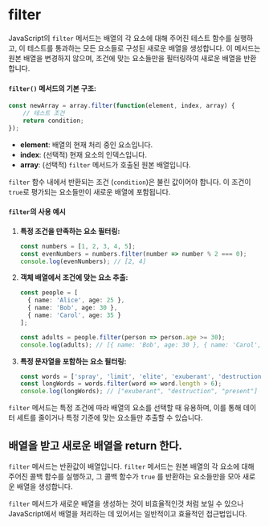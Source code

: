 # filter

JavaScript의 `filter` 메서드는 배열의 각 요소에 대해 주어진 테스트 함수를 실행하고, 이 테스트를 통과하는 모든 요소들로 구성된 새로운 배열을 생성합니다. 이 메서드는 원본 배열을 변경하지 않으며, 조건에 맞는 요소들만을 필터링하여 새로운 배열을 반환합니다.

#### `filter()` 메서드의 기본 구조:

```typescript
const newArray = array.filter(function(element, index, array) {
    // 테스트 조건
    return condition;
});
```

* **element**: 배열의 현재 처리 중인 요소입니다.
* **index**: (선택적) 현재 요소의 인덱스입니다.
* **array**: (선택적) `filter` 메서드가 호출된 원본 배열입니다.

`filter` 함수 내에서 반환되는 조건 (`condition`)은 불린 값이어야 합니다. 이 조건이 `true`로 평가되는 요소들만이 새로운 배열에 포함됩니다.

#### `filter`의 사용 예시

1.  **특정 조건을 만족하는 요소 필터링:**

    ```typescript
    const numbers = [1, 2, 3, 4, 5];
    const evenNumbers = numbers.filter(number => number % 2 === 0);
    console.log(evenNumbers); // [2, 4]
    ```
2.  **객체 배열에서 조건에 맞는 요소 추출:**

    ```typescript
    const people = [
      { name: 'Alice', age: 25 },
      { name: 'Bob', age: 30 },
      { name: 'Carol', age: 35 }
    ];

    const adults = people.filter(person => person.age >= 30);
    console.log(adults); // [{ name: 'Bob', age: 30 }, { name: 'Carol', age: 35 }]
    ```
3.  **특정 문자열을 포함하는 요소 필터링:**

    ```typescript
    const words = ['spray', 'limit', 'elite', 'exuberant', 'destruction', 'present'];
    const longWords = words.filter(word => word.length > 6);
    console.log(longWords); // ["exuberant", "destruction", "present"]
    ```

`filter` 메서드는 특정 조건에 따라 배열의 요소를 선택할 때 유용하며, 이를 통해 데이터 세트를 줄이거나 특정 기준에 맞는 요소들만 추출할 수 있습니다.



## 배열을 받고 새로운 배열을 return 한다.

`filter` 메서드는 반환값이 배열입니다. `filter` 메서드는 원본 배열의 각 요소에 대해 주어진 콜백 함수를 실행하고, 그 콜백 함수가 `true` 를 반환하는 요소들만을 모아 새로운 배열을 생성합니다.

`filter` 메서드가 새로운 배열을 생성하는 것이 비효율적인것 처럼 보일 수 있으나 JavaScript에서 배열을 처리하는 데 있어서는 일반적이고 효율적인 접근법입니다.

